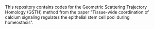 This repository contains codes for the Geometric Scattering Trajectory Homology (GSTH) method from the paper "Tissue-wide coordination of calcium signaling regulates the epithelial stem cell pool during homeostasis".
